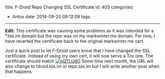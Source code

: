 title: F-Droid Repo Changing SSL Certificate
id: 403
categories:
  - Antox
date: 2014-09-20 09:12:09
tags:
---

**Edit:** This certificate was causing some problems as it was intended for a *.tox.im domain but the repo was on my markwinter.me domain. For now, I have reverted the certificate back to the original markwinter.me cert.

Just a quick post to let F-Droid users know that I have changed the SSL certificate. Instead of using my own cert, it will now serve a Tox one. The certificate should match 
[![nQTLUdO](https://blog.libtoxcore.so/wp-content/uploads/2014/09/nQTLUdO-200x300.png)](https://blog.libtoxcore.so/wp-content/uploads/2014/09/nQTLUdO.png)
Some time next month, the URL will also change to fdroid.tox.im or repo.tox.im but I will write another post when that happens